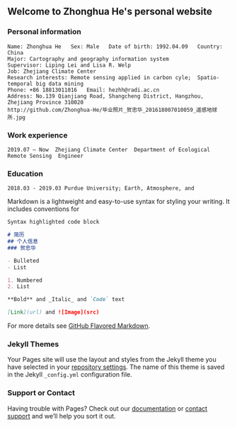 ## Welcome to Zhonghua He's personal website

### Personal information
    Name: Zhonghua He   Sex: Male   Date of birth: 1992.04.09   Country: China 
    Major: Cartography and geography information system
    Supervisor: Liping Lei and Lisa R. Welp
    Job: Zhejiang Climate Center
    Research interests: Remote sensing applied in carbon cyle;  Spatio-temporal big data mining
    Phone: +86 18813011016   Email: hezhh@radi.ac.cn
    Address: No.139 Qianjiang Road, Shangcheng District, Hangzhou, Zhejiang Province 310020
    http://github.com/Zhonghua-He/毕业照片_贺忠华_201618007010059_遥感地球所.jpg
    
### Work experience
    2019.07 – Now  Zhejiang Climate Center  Department of Ecological Remote Sensing  Engineer 
### Education 
    2018.03 - 2019.03 Purdue University; Earth, Atmosphere, and 

Markdown is a lightweight and easy-to-use syntax for styling your writing. It includes conventions for

```markdown
Syntax highlighted code block

# 简历
## 个人信息
### 贺忠华

- Bulleted
- List

1. Numbered
2. List

**Bold** and _Italic_ and `Code` text

[Link](url) and ![Image](src)
```

For more details see [GitHub Flavored Markdown](https://guides.github.com/features/mastering-markdown/).

### Jekyll Themes

Your Pages site will use the layout and styles from the Jekyll theme you have selected in your [repository settings](https://github.com/hezhonghua1992/Zhonghua-He/settings). The name of this theme is saved in the Jekyll `_config.yml` configuration file.

### Support or Contact

Having trouble with Pages? Check out our [documentation](https://help.github.com/categories/github-pages-basics/) or [contact support](https://github.com/contact) and we’ll help you sort it out.
